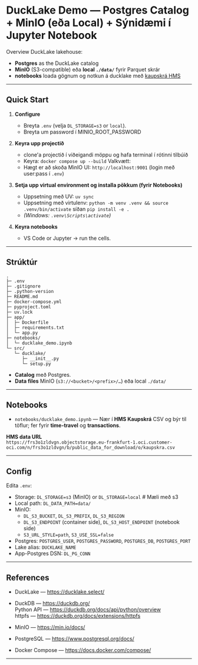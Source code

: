 # DuckLake Demo — Postgres Catalog + MinIO (eða Local) + Sýnidæmi í Jupyter Notebook

Overview DuckLake lakehouse:
- **Postgres** as the DuckLake catalog
- **MinIO** (S3-compatible) eða **local `./data/`** fyrir Parquet skrár
- **notebooks** loada gögnum og notkun á ducklake með [kaupskrá HMS](https://fasteignaskra.is/gogn/grunngogn-til-nidurhals/kaupskra-fasteigna/)

---

## Quick Start

1. **Configure**
   - Breyta `.env` (velja `DL_STORAGE=s3` or `local`).
   - Breyta um password í MINIO_ROOT_PASSWORD

2. **Keyra upp projectið**
   - clone'a projectið í viðeigandi möppu og hafa terminal í rótinni tilbúið
   - Keyra: `docker compose up --build`
Valkvætt:
   - Hægt er að skoða MinIO UI: `http://localhost:9001` (login með user:pass í `.env`)

3. **Setja upp virtual environment og installa pökkum (fyrir Notebooks)**

   - Uppsetning með UV: `uv sync`
   - Uppsetning með virtulenv: `python -m venv .venv && source .venv/bin/activate` síðan `pip install -e .`
   - *(Windows: `.venv\Scripts\activate`)*

4. **Keyra notebooks**
   - VS Code or Jupyter → run the cells.  

---

## Strúktúr

```text
.
├─ .env
├─ .gitignore
├─ .python-version
├─ README.md
├─ docker-compose.yml
├─ pyproject.toml
├─ uv.lock
├─ app/
│  ├─ Dockerfile
│  ├─ requirements.txt
│  └─ app.py
├─ notebooks/
│  └─ ducklake_demo.ipynb
└─ src/
   └─ ducklake/
      ├─ __init__.py
      └─ setup.py
```

- **Catalog** með Postgres.
- **Data files** MinIO (`s3://<bucket>/<prefix>/…`) eða local `./data/`

---

## Notebooks

- `notebooks/ducklake_demo.ipynb` — Nær í **HMS Kaupskrá** CSV og býr til töflur; fer fyrir **time-travel** og **transactions**.

**HMS data URL**  
`https://frs3o1zldvgn.objectstorage.eu-frankfurt-1.oci.customer-oci.com/n/frs3o1zldvgn/b/public_data_for_download/o/kaupskra.csv`

---

## Config

Edita `.env`:

- Storage: `DL_STORAGE=s3` (MinIO) or `DL_STORAGE=local` # Mæli með s3
- Local path: `DL_DATA_PATH=data/`
- MinIO:
  - `DL_S3_BUCKET`, `DL_S3_PREFIX`, `DL_S3_REGION`
  - `DL_S3_ENDPOINT` (container side), `DL_S3_HOST_ENDPOINT` (notebook side)
  - `S3_URL_STYLE=path`, `S3_USE_SSL=false`
- Postgres: `POSTGRES_USER`, `POSTGRES_PASSWORD`, `POSTGRES_DB`, `POSTGRES_PORT`
- Lake alias: `DUCKLAKE_NAME`
- App-Postgres DSN: `DL_PG_CONN`


---

## References

- DuckLake — https://ducklake.select/
- DuckDB — https://duckdb.org/  
  Python API — https://duckdb.org/docs/api/python/overview  
  httpfs — https://duckdb.org/docs/extensions/httpfs

- MinIO — https://min.io/docs/

- PostgreSQL — https://www.postgresql.org/docs/

- Docker Compose — https://docs.docker.com/compose/

---